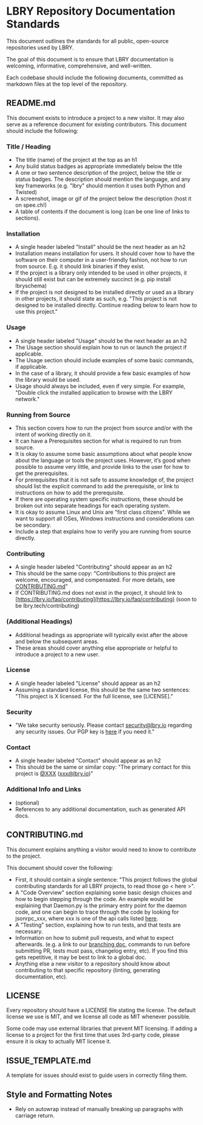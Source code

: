 # LBRY Repository Documentation Standards

This document outlines the standards for all public, open-source repositories used by LBRY.

The goal of this document is to ensure that LBRY documentation is welcoming, informative, comprehensive, and well-written.

Each codebase should include the following documents, committed as markdown files at the top level of the repository.

## README.md

This document exists to introduce a project to a new visitor. It may also serve as a reference document for existing contributors. This document should include the following:

### Title / Heading

* The title (name) of the project at the top as an h1
* Any build status badges as appropriate immediately below the title
* A one or two sentence description of the project, below the title or status badges. The description should mention the language, and any key frameworks (e.g. "lbry" should mention it uses both Python and Twisted)
* A screenshot, image or gif of the project below the description (host it on spee.ch!)
* A table of contents if the document is long (can be one line of links to sections).

### Installation

* A single header labeled "Install" should be the next header as an h2
* Installation means installation for users. It should cover how to have the software on their computer in a user-friendly fashion, not how to run from source. E.g. it should link binaries if they exist.
* If the project is a library only intended to be used in other projects, it should still exist but can be extremely succinct (e.g. pip install lbryschema)
* If the project is not designed to be installed directly or used as a library in other projects, it should state as such, e.g. "This project is not designed to be installed directly. Continue reading below to learn how to use this project."

### Usage

* A single header labeled "Usage" should be the next header as an h2
* The Usage section should explain how to run or launch the project if applicable.
* The Usage section should include examples of some basic commands, if applicable.
* In the case of a library, it should provide a few basic examples of how the library would be used.
* Usage should always be included, even if very simple. For example, "Double click the installed application to browse with the LBRY network."

### Running from Source

* This section covers how to run the project from source and/or with the intent of working directly on it.
* It can have a Prerequisites section for what is required to run from source.
* It is okay to assume some basic assumptions about what people know about the language or tools the project uses. However, it’s good when possible to assume very little, and provide links to the user for how to get the prerequisites.
* For prerequisites that it is not safe to assume knowledge of, the project should list the explicit command to add the prerequisite, or link to instructions on how to add the prerequisite.
* If there are operating system specific instructions, these should be broken out into separate headings for each operating system.
* It is okay to assume Linux and Unix are "first class citizens". While we want to support all OSes, Windows instructions and considerations can be secondary.
* Include a step that explains how to verify you are running from source directly.

### Contributing

* A single header labeled "Contributing" should appear as an h2
* This should be the same copy: "Contributions to this project are welcome, encouraged, and compensated. For more details, see [CONTRIBUTING.md](*CONTRIBUTING.md*)"
* If CONTRIBUTING.md does not exist in the project, it should link to [https://lbry.io/faq/contributing](https://lbry.io/faq/contributing) (soon to be lbry.tech/contributing)

### (Additional Headings)

* Additional headings as appropriate will typically exist after the above and below the subsequent areas.
* These areas should cover anything else appropriate or helpful to introduce a project to a new user.

### License

* A single header labeled "License" should appear as an h2
* Assuming a standard license, this should be the same two sentences: "This project is X licensed. For the full license, see [LICENSE]."

### Security

* "We take security seriously. Please contact [security@lbry.io](mailto:security@lbry.io) regarding any security issues. Our PGP key is [here](https://keybase.io/lbry/key.asc) if you need it."

### Contact

* A single header labeled "Contact" should appear as an h2
* This should be the same or similar copy: "The primary contact for this project is [@XXX](https://github.com/@XXX) ([xxx@lbry.io](mailto:xxx@lbry.io))"

### Additional Info and Links

* (optional)
* References to any additional documentation, such as generated API docs.

## CONTRIBUTING.md

This document explains anything a visitor would need to know to contribute to the project.

This document should cover the following:

* First, it should contain a single sentence: "This project follows the global contributing standards for all LBRY projects, to read those go < here >".
* A "Code Overview" section explaining some basic design choices and how to begin stepping through the code. An example would be explaining that Daemon.py is the primary entry point for the daemon code, and one can begin to trace through the code by looking for jsonrpc_xxx, where xxx is one of the api calls listed [here](https://lbry.io/api).
* A "Testing" section, explaining how to run tests, and that tests are necessary.
* Information on how to submit pull requests, and what to expect afterwards. (e.g. a link to our [branching doc](https://github.com/lbryio/lbry/wiki/Branching-and-Merging), commands to run before submitting PR, tests must pass, changelog entry, etc). If you find this gets repetitive, it may be best to link to a global doc.
* Anything else a new visitor to a repository should know about contributing to that specific repository (linting, generating documentation, etc).

## LICENSE

Every repository should have a LICENSE file stating the license. The default license we use is MIT, and we license all code as MIT whenever possible.

Some code may use external libraries that prevent MIT licensing. If adding a license to a project for the first time that uses 3rd-party code, please ensure it is okay to actually MIT license it.

## ISSUE_TEMPLATE.md

A template for issues should exist to guide users in correctly filing them.

## Style and Formatting Notes

- Rely on autowrap instead of manually breaking up paragraphs with carriage return.
